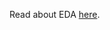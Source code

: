 Read about EDA [here](https://www.blog.qualitypointtech.com/2025/06/a-beginners-guide-to-exploratory-data.html).
